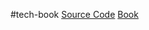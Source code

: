 #tech-book 
[Source Code](https://github.com/mschwarzmueller/book-react-key-concepts)
[Book](https://subscription.packtpub.com/book/web-development/9781803234502/pref)

